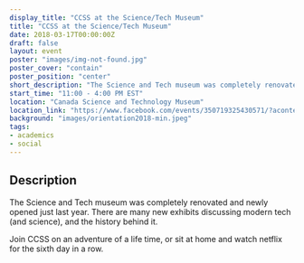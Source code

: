 ```yaml
---
display_title: "CCSS at the Science/Tech Museum"
title: "CCSS at the Science/Tech Museum"
date: 2018-03-17T00:00:00Z
draft: false
layout: event
poster: "images/img-not-found.jpg"
poster_cover: "contain"
poster_position: "center"
short_description: "The Science and Tech museum was completely renovated and newly opened just last year. There are many new exhibits discussing modern tech (and science), and the history behind it."
start_time: "11:00 - 4:00 PM EST"
location: "Canada Science and Technology Museum"
location_link: "https://www.facebook.com/events/350719325430571/?acontext=%7B%22event_action_history%22%3A[%7B%22surface%22%3A%22page%22%7D]%7D"
background: "images/orientation2018-min.jpeg"
tags:
- academics
- social
---
```


## Description

The Science and Tech museum was completely renovated and newly opened just last year. There are many new exhibits discussing modern tech (and science), and the history behind it.

Join CCSS on an adventure of a life time, or sit at home and watch netflix for the sixth day in a row.